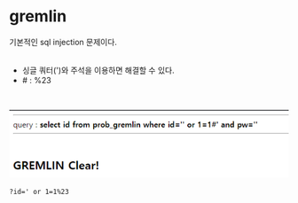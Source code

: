 # gremlin

기본적인 sql injection 문제이다.   
<br/>

* 싱글 쿼터(')와 주석을 이용하면 해결할 수 있다.
* \# : %23   
<br/>

![](1.PNG)

```
?id=' or 1=1%23
```
